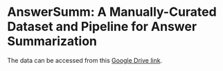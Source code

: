 
# AnswerSumm: A Manually-Curated Dataset and Pipeline for Answer Summarization

The data can be accessed from this [Google Drive link](https://drive.google.com/file/d/1tzMP38GIXrUFlKUaiNYbTzug-9xxyr5a/view?usp=sharing). </br>


